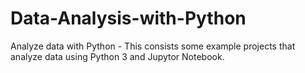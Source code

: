 # Data-Analysis-with-Python
Analyze data with Python - This consists some example projects that analyze data using Python 3 and Jupytor Notebook.
